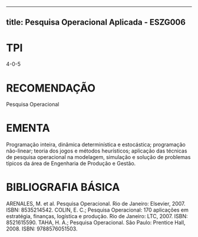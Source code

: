 
---
title: Pesquisa Operacional Aplicada - ESZG006 
---

# TPI

4-0-5

# RECOMENDAÇÃO

Pesquisa Operacional

# EMENTA

Programação inteira, dinâmica determinística e estocástica; programação não-linear; teoria dos jogos e métodos heurísticos; aplicação das técnicas de pesquisa operacional na modelagem, simulação e solução de problemas típicos da área de Engenharia de Produção e Gestão.

# BIBLIOGRAFIA BÁSICA

ARENALES, M. et al. Pesquisa Operacional. Rio de Janeiro: Elsevier, 2007. ISBN: 8535214542.
COLIN, E. C.; Pesquisa Operacional: 170 aplicações em estratégia, finanças, logística e produção. Rio de Janeiro: LTC, 2007. ISBN: 8521615590.
TAHA, H. A.; Pesquisa Operacional. São Paulo: Prentice Hall, 2008. ISBN: 9788576051503.
        